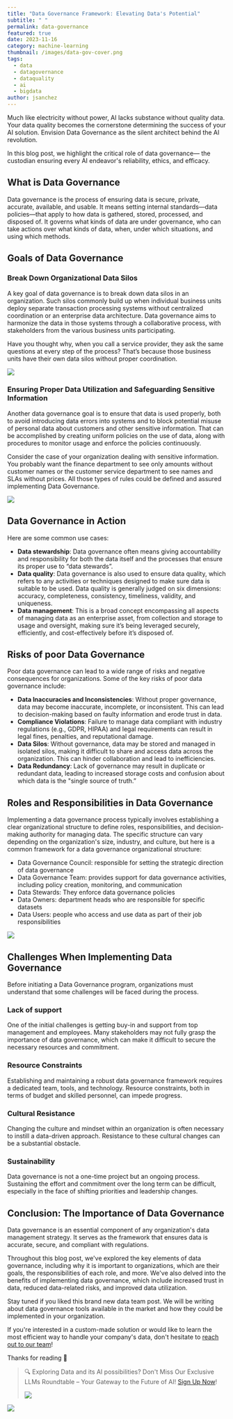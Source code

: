 ```yaml
---
title: "Data Governance Framework: Elevating Data's Potential"
subtitle: " "
permalink: data-governance
featured: true
date: 2023-11-16
category: machine-learning
thumbnail: /images/data-gov-cover.png
tags:
  - data
  - datagovernance
  - dataquality
  - ai
  - bigdata
author: jsanchez
---
```

Much like electricity without power, AI lacks substance without quality data. Your data quality becomes the cornerstone determining the success of your AI solution. Envision Data Governance as the silent architect behind the AI revolution.

In this blog post, we highlight the critical role of data governance— the custodian ensuring every AI endeavor's reliability, ethics, and efficacy.

## What is Data Governance

Data governance is the process of ensuring data is secure, private, accurate, available, and usable. It means setting internal standards—data policies—that apply to how data is gathered, stored, processed, and disposed of. It governs what kinds of data are under governance, who can take actions over what kinds of data, when, under which situations, and using which methods.

## Goals of Data Governance

### **Break Down Organizational Data Silos**

A key goal of data governance is to break down data silos in an organization. Such silos commonly build up when individual business units deploy separate transaction processing systems without centralized coordination or an enterprise data architecture. Data governance aims to harmonize the data in those systems through a collaborative process, with stakeholders from the various business units participating.

Have you thought why, when you call a service provider, they ask the same questions at every step of the process? That’s because those business units have their own data silos without proper coordination.

![](/images/data-silos.png)

### **Ensuring Proper Data Utilization and Safeguarding Sensitive Information**

Another data governance goal is to ensure that data is used properly, both to avoid introducing data errors into systems and to block potential misuse of personal data about customers and other sensitive information. That can be accomplished by creating uniform policies on the use of data, along with procedures to monitor usage and enforce the policies continuously.

Consider the case of your organization dealing with sensitive information. You probably want the finance department to see only amounts without customer names or the customer service department to see names and SLAs without prices. All those types of rules could be defined and assured implementing Data Governance.

![](/images/dynamic-data-masking.png)

## Data Governance in Action

Here are some common use cases:

* **Data stewardship**: Data governance often means giving accountability and responsibility for both the data itself and the processes that ensure its proper use to “data stewards”.
* **Data quality**: Data governance is also used to ensure data quality, which refers to any activities or techniques designed to make sure data is suitable to be used. Data quality is generally judged on six dimensions: accuracy, completeness, consistency, timeliness, validity, and uniqueness.
* **Data management**: This is a broad concept encompassing all aspects of managing data as an enterprise asset, from collection and storage to usage and oversight, making sure it’s being leveraged securely, efficiently, and cost-effectively before it’s disposed of.

## Risks of poor Data Governance

Poor data governance can lead to a wide range of risks and negative consequences for organizations. Some of the key risks of poor data governance include:

* **Data Inaccuracies and Inconsistencies**: Without proper governance, data may become inaccurate, incomplete, or inconsistent. This can lead to decision-making based on faulty information and erode trust in data.
* **Compliance Violations**: Failure to manage data compliant with industry regulations (e.g., GDPR, HIPAA) and legal requirements can result in legal fines, penalties, and reputational damage.
* **Data Silos**: Without governance, data may be stored and managed in isolated silos, making it difficult to share and access data across the organization. This can hinder collaboration and lead to inefficiencies.
* **Data Redundancy**: Lack of governance may result in duplicate or redundant data, leading to increased storage costs and confusion about which data is the "single source of truth.”

## Roles and Responsibilities in Data Governance

Implementing a data governance process typically involves establishing a clear organizational structure to define roles, responsibilities, and decision-making authority for managing data. The specific structure can vary depending on the organization's size, industry, and culture, but here is a common framework for a data governance organizational structure:

* Data Governance Council: responsible for setting the strategic direction of data governance
* Data Governance Team: provides support for data governance activities, including policy creation, monitoring, and communication
* Data Stewards: They enforce data governance policies
* Data Owners: department heads who are responsible for specific datasets
* Data Users: people who access and use data as part of their job responsibilities

![](/images/data-governance.png)

## Challenges When Implementing Data Governance

Before initiating a Data Governance program, organizations must understand that some challenges will be faced during the process.

### **Lack of support**

One of the initial challenges is getting buy-in and support from top management and employees. Many stakeholders may not fully grasp the importance of data governance, which can make it difficult to secure the necessary resources and commitment.

### **Resource Constraints**

Establishing and maintaining a robust data governance framework requires a dedicated team, tools, and technology. Resource constraints, both in terms of budget and skilled personnel, can impede progress.

### **Cultural Resistance**

Changing the culture and mindset within an organization is often necessary to instill a data-driven approach. Resistance to these cultural changes can be a substantial obstacle.

### **Sustainability**

Data governance is not a one-time project but an ongoing process. Sustaining the effort and commitment over the long term can be difficult, especially in the face of shifting priorities and leadership changes.

## Conclusion: The Importance of Data Governance

Data governance is an essential component of any organization's data management strategy. It serves as the framework that ensures data is accurate, secure, and compliant with regulations.

Throughout this blog post, we've explored the key elements of data governance, including why it is important to organizations, which are their goals, the responsibilities of each role, and more. We've also delved into the benefits of implementing data governance, which include increased trust in data, reduced data-related risks, and improved data utilization.

Stay tuned if you liked this brand new data team post. We will be writing about data governance tools available in the market and how they could be implemented in your organization.

If you're interested in a custom-made solution or would like to learn the most efficient way to handle your company's data, don't hesitate to [reach out to our team](https://form.typeform.com/to/D1PhDJIR)!

Thanks for reading 🙂

> 🔍 Exploring Data and its AI possibilities? Don't Miss Our Exclusive LLMs Roundtable – Your Gateway to the Future of AI! [Sign Up Now](https://lu.ma/bwu0nrt0)!
>
> ![](/images/blog-footer.png)

![](/images/blog-footer.png)